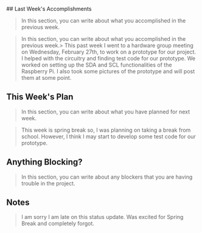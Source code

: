 ﻿﻿﻿﻿﻿﻿﻿## Last Week's Accomplishments

> In this section, you can write about what you accomplished in the previous week.

> In this section, you can write about what you accomplished in the previous week.> This past week I went to a hardware group meeting on Wednesday, February 27th, to work on a prototype for our project. I helped with the circuitry and finding test code for our prototype. We worked on setting up the SDA and SCL functionalities of the Raspberry Pi. I also took some pictures of the prototype and will post them at some point. 
## This Week's Plan

> In this section, you can write about what you have planned for next week.

> This week is spring break so, I was planning on taking a break from school. However, I think I may start to develop some test code for our prototype.
## Anything Blocking?

> In this section, you can write about any blockers that you are having trouble in the project.

>   


## Notes

>  I am sorry I am late on this status update. Was excited for Spring Break and completely forgot.
















